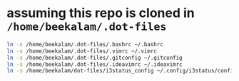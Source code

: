 
# assuming this repo is cloned in `/home/beekalam/.dot-files`

```bash
ln -s /home/beekalam/.dot-files/.bashrc ~/.bashrc
ln -s /home/beekalam/.dot-files/.vimrc ~/.vimrc
ln -s /home/beekalam/.dot-files/.gitconfig ~/.gitconfig
ln -s /home/beekalam/.dot-files/.ideavimrc ~/.ideavimrc
ln -s /home/beekalam/dot-files/i3status_config ~/.config/i3status/config
```
